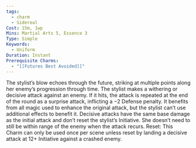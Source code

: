 ```yaml
---
tags:
  - charm
  - Sidereal
Cost: 15m, 1wp
Mins: Martial Arts 5, Essence 3
Type: Simple
Keywords:
  - Uniform
Duration: Instant
Prerequisite Charms:
  - "[[Futures Best Avoided]]"
---
```

The stylist’s blow echoes through the future, striking at multiple points along her enemy’s progression through time. The stylist makes a withering or decisive attack against an enemy. If it hits, the attack is repeated at the end of the round as a surprise attack, inflicting a −2 Defense penalty. It benefits from all magic used to enhance the original attack, but the stylist can’t use additional effects to benefit it. Decisive attacks have the same base damage as the initial attack and don’t reset the stylist’s Initiative. She doesn’t need to still be within range of the enemy when the attack recurs. Reset: This Charm can only be used once per scene unless reset by landing a decisive attack at 12+ Initiative against a crashed enemy.